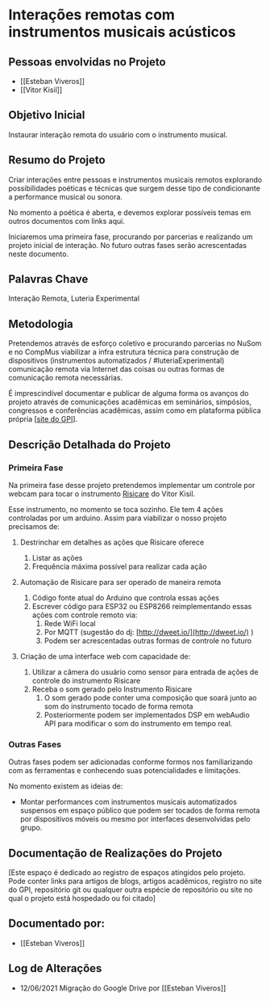 # Interações remotas com instrumentos musicais acústicos

## Pessoas envolvidas no Projeto
- [[Esteban Viveros]]
- [[Vitor Kisil]]

## Objetivo Inicial
Instaurar interação remota do usuário com o instrumento musical.

  
  
  

## Resumo do Projeto
Criar interações entre pessoas e instrumentos musicais remotos explorando possibilidades poéticas e técnicas que surgem desse tipo de condicionante a performance musical ou sonora.

No momento a poética é aberta, e devemos explorar possíveis temas em outros documentos com links aqui.

Iniciaremos uma primeira fase, procurando por parcerias e realizando um projeto inicial de interação. No futuro outras fases serão acrescentadas neste documento.


## Palavras Chave
Interação Remota, Luteria Experimental

  

## Metodologia
Pretendemos através de esforço coletivo e procurando parcerias no NuSom e no CompMus viabilizar a infra estrutura técnica para construção de dispositivos (instrumentos automatizados / #luteriaExperimental) comunicação remota via Internet das coisas ou outras formas de comunicação remota necessárias.

É imprescindível documentar e publicar de alguma forma os avanços do projeto através de comunicações acadêmicas em seminários, simpósios, congressos e conferências acadêmicas, assim como em plataforma pública própria \[[site do GPI](https://app.gitbook.com/@gpi-nusom/spaces)\].


## Descrição Detalhada do Projeto

### Primeira Fase
Na primeira fase desse projeto pretendemos implementar um controle por webcam para tocar o instrumento [Risicare](https://gpi-nusom.gitbook.io/documentacao/atividades/eventos/exposicoes/segunda-edicao-sons-de-silicio/descricao-das-obras/risicare-2019) do Vitor Kisil.

Esse instrumento, no momento se toca sozinho. Ele tem 4 ações controladas por um arduino. Assim para viabilizar o nosso projeto precisamos de:
1.  Destrinchar em detalhes as ações que Risicare oferece
	1.  Listar as ações
	2.  Frequência máxima possível para realizar cada ação

2.  Automação de Risicare para ser operado de maneira remota
	1. Código fonte atual do Arduino que controla essas ações
	2. Escrever código para ESP32 ou ESP8266 reimplementando essas ações com controle remoto via:
		1. Rede WiFi local
		2. Por MQTT (sugestão do dj: [http://dweet.io/](http://dweet.io/) )
		3. Podem ser acrescentadas outras formas de controle no futuro

3.  Criação de uma interface web com capacidade de:
	1.  Utilizar a câmera do usuário como sensor para entrada de ações de controle do instrumento Risicare
	2.  Receba o som gerado pelo Instrumento Risicare
		1.  O som gerado pode conter uma composição que soará junto ao som do instrumento tocado de forma remota
		2.  Posteriormente podem ser implementados DSP em webAudio API para modificar o som do instrumento em tempo real.


### Outras Fases

Outras fases podem ser adicionadas conforme formos nos familiarizando com as ferramentas e conhecendo suas potencialidades e limitações.

No momento existem as ideias de:
-   Montar performances com instrumentos musicais automatizados suspensos em espaço público que podem ser tocados de forma remota por dispositivos móveis ou mesmo por interfaces desenvolvidas pelo grupo.


## Documentação de Realizações do Projeto
[Este espaço é dedicado ao registro de espaços atingidos pelo projeto. Pode conter links para artigos de blogs, artigos acadêmicos, registro no site do GPI, repositório git ou qualquer outra espécie de repositório ou site no qual o projeto está hospedado ou foi citado\]

## Documentado por:
- [[Esteban Viveros]]
  
  
  
  

## Log de Alterações
- 12/06/2021 Migração do Google Drive por [[Esteban Viveros]]



